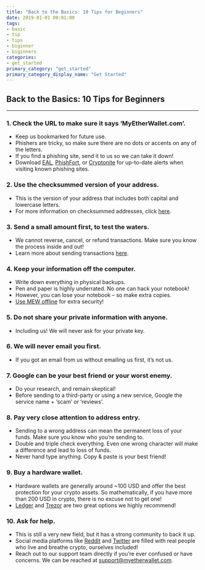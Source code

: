 ```yaml
---
title: "Back to the Basics: 10 Tips for Beginners"
date: 2019-01-01 00:01:00
tags:
- basic
- tip
- tips
- biginner
- biginners
categories:
- get_started
primary_category: "get_started"
primary_category_display_name: "Get Started"
---
```



## Back to the Basics: 10 Tips for Beginners
***

### 1. Check the URL to make sure it says ‘MyEtherWallet.com’.
* Keep us bookmarked for future use.
* Phishers are tricky, so make sure there are no dots or accents on any of the letters.
* If you find a phishing site, send it to us so we can take it down!
* Download [EAL](), [PhishFort](), or [Cryptonite]() for up-to-date alerts when visiting known phishing sites.



### 2. Use the checksummed version of your address.
* This is the version of your address that includes both capital and lowercase letters.
* For more information on checksummed addresses, click [here]().



### 3. Send a small amount first, to test the waters.
* We cannot reverse, cancel, or refund transactions. Make sure you know the process inside and out!
* Learn more about sending transactions [here]().



### 4. Keep your information off the computer.
* Write down everything in physical backups.
* Pen and paper is highly underrated. No one can hack your notebook!
* However, you can lose your notebook – so make extra copies.
* [Use MEW offline]() for extra security!



### 5. Do not share your private information with anyone.
* Including us! We will never ask for your private key.



### 6. We will never email you first.
* If you got an email from us without emailing us first, it’s not us.



### 7. Google can be your best friend or your worst enemy.
* Do your research, and remain skeptical!
* Before sending to a third-party or using a new service, Google the service name + ‘scam’ or ‘reviews’.



### 8. Pay very close attention to address entry.
* Sending to a wrong address can mean the permanent loss of your funds. Make sure you know who you’re sending to.
* Double and triple check everything. Even one wrong character will make a difference and lead to loss of funds.
* Never hand type anything. Copy & paste is your best friend!



### 9. Buy a hardware wallet.
* Hardware wallets are generally around ~100 USD and offer the best protection for your crypto assets. So mathematically, if you have more than 200 USD in crypto, there is no excuse not to get one!
* [Ledger]() and [Trezor]() are two great options we highly recommend!



### 10. Ask for help.
* This is still a very new field, but it has a strong community to back it up.
* Social media platforms like [Reddit]() and [Twitter]() are filled with real people who live and breathe crypto, ourselves included!
* Reach out to our support team directly if you’re ever confused or have concerns. We can be reached at support@myetherwallet.com.
